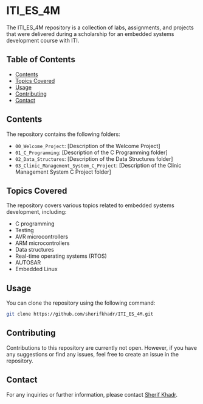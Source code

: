 # ITI_ES_4M

The ITI_ES_4M repository is a collection of labs, assignments, and projects that were delivered during a scholarship for an embedded systems development course with ITI.

## Table of Contents

- [Contents](#contents)
- [Topics Covered](#topics-covered)
- [Usage](#usage)
- [Contributing](#contributing)
- [Contact](#contact)

## Contents

The repository contains the following folders:

- `00_Welcome_Project`: [Description of the Welcome Project]
- `01_C_Programming`: [Description of the C Programming folder]
- `02_Data_Structures`: [Description of the Data Structures folder]
- `03_Clinic_Management_System_C_Project`: [Description of the Clinic Management System C Project folder]

## Topics Covered

The repository covers various topics related to embedded systems development, including:

- C programming
- Testing
- AVR microcontrollers
- ARM microcontrollers
- Data structures
- Real-time operating systems (RTOS)
- AUTOSAR
- Embedded Linux

## Usage

You can clone the repository using the following command:
```bash
git clone https://github.com/sherifkhadr/ITI_ES_4M.git
````

## Contributing

Contributions to this repository are currently not open. However, if you have any suggestions or find any issues, feel free to create an issue in the repository.

## Contact

For any inquiries or further information, please contact [Sherif Khadr](https://www.linkedin.com/in/sherifkhadr/).
